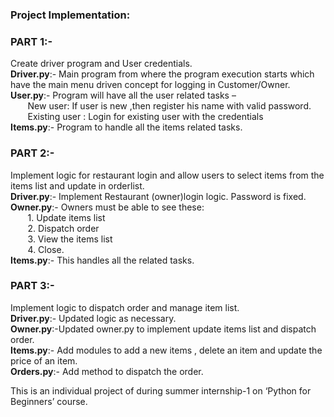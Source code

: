 ### Project Implementation:

### PART 1:-  
Create driver program and User credentials.  
**Driver.py**:- Main program from where the program execution starts which have the main menu driven concept for logging in Customer/Owner.  
**User.py**:-   Program will have all the user related tasks –  
&nbsp;&nbsp;&nbsp;&nbsp;&nbsp;&nbsp;&nbsp;New user: If user is new ,then register his name with valid password.  
&nbsp;&nbsp;&nbsp;&nbsp;&nbsp;&nbsp;&nbsp;Existing user : Login for existing user with the credentials  
**Items.py**:-  Program to handle all the items related tasks.

### PART 2:-  
Implement logic for restaurant login and allow users to select items from the items list and update in orderlist.  
**Driver.py**:- Implement Restaurant (owner)login logic. Password is fixed.  
**Owner.py**:-  Owners must be able to see these:  
&nbsp;&nbsp;&nbsp;&nbsp;&nbsp;&nbsp;&nbsp;1. Update items list  
&nbsp;&nbsp;&nbsp;&nbsp;&nbsp;&nbsp;&nbsp;2. Dispatch order  
&nbsp;&nbsp;&nbsp;&nbsp;&nbsp;&nbsp;&nbsp;3. View the items list  
&nbsp;&nbsp;&nbsp;&nbsp;&nbsp;&nbsp;&nbsp;4. Close.  
**Items.py**:-  This handles all the related tasks.

### PART 3:-
Implement logic to dispatch order and manage item list.  
**Driver.py**:- Updated logic as necessary.  
**Owner.py**:-Updated owner.py to implement update items list and dispatch order.  
**Items.py**:- Add modules to add a new items , delete an item and update the price of an item.  
**Orders.py**:- Add method to dispatch the order.

This is an individual project of during summer internship-1 on ‘Python for Beginners’ course.
